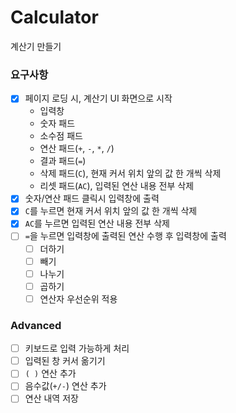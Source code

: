 # Calculator
계산기 만들기

### 요구사항
- [x] 페이지 로딩 시, 계산기 UI 화면으로 시작
  - 입력창
  - 숫자 패드
  - 소수점 패드
  - 연산 패드(`+`, `-`, `*`, `/`)
  - 결과 패드(`=`)
  - 삭제 패드(`C`), 현재 커서 위치 앞의 값 한 개씩 삭제
  - 리셋 패드(`AC`), 입력된 연산 내용 전부 삭제
- [x] 숫자/연산 패드 클릭시 입력창에 출력
- [x] `C`를 누르면 현재 커서 위치 앞의 값 한 개씩 삭제
- [x] `AC`를 누르면 입력된 연산 내용 전부 삭제
- [ ] `=`을 누르면 입력창에 출력된 연산 수행 후 입력창에 출력
  - [ ] 더하기
  - [ ] 빼기
  - [ ] 나누기
  - [ ] 곱하기
  - [ ] 연산자 우선순위 적용

### Advanced
- [ ] 키보드로 입력 가능하게 처리
- [ ] 입력된 창 커서 옮기기
- [ ] `( )` 연산 추가
- [ ] 음수값(`+/-`) 연산 추가
- [ ] 연산 내역 저장
